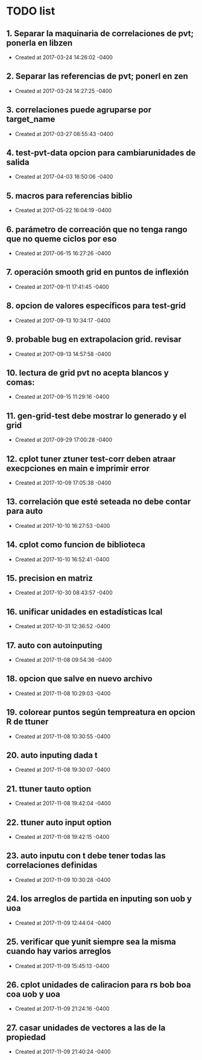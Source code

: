 # TODO list
## 1. Separar la maquinaria de correlaciones de pvt; ponerla en libzen
- Created at   2017-03-24 14:26:02 -0400

## 2. Separar las referencias de pvt; ponerl en zen
- Created at   2017-03-24 14:27:25 -0400

## 3. correlaciones puede agruparse por target_name
- Created at   2017-03-27 08:55:43 -0400

## 4. test-pvt-data opcion para cambiarunidades de salida
- Created at   2017-04-03 16:50:06 -0400

## 5. macros para referencias biblio
- Created at   2017-05-22 16:04:19 -0400

## 6. parámetro de correación que no tenga rango que no queme ciclos por eso
- Created at   2017-06-15 16:27:26 -0400

## 7. operación smooth grid en puntos de inflexión
- Created at   2017-09-11 17:41:45 -0400

## 8. opcion de valores específicos para test-grid
- Created at   2017-09-13 10:34:17 -0400

## 9. probable bug en extrapolacion grid. revisar
- Created at   2017-09-13 14:57:58 -0400

## 10. lectura de grid pvt no acepta blancos y comas:
- Created at   2017-09-15 11:29:16 -0400

## 11. gen-grid-test debe mostrar lo generado y el grid
- Created at   2017-09-29 17:00:28 -0400

## 12. cplot tuner ztuner test-corr deben atraar execpciones en main  e imprimir error
- Created at   2017-10-09 17:05:38 -0400

## 13. correlación que esté seteada no debe contar para auto
- Created at   2017-10-10 16:27:53 -0400

## 14. cplot como funcion de biblioteca
- Created at   2017-10-10 16:52:41 -0400

## 15. precision en matriz
- Created at   2017-10-30 08:43:57 -0400

## 16. unificar unidades en estadísticas lcal
- Created at   2017-10-31 12:36:52 -0400

## 17. auto con autoinputing
- Created at   2017-11-08 09:54:36 -0400

## 18. opcion que salve en nuevo archivo
- Created at   2017-11-08 10:29:03 -0400

## 19. colorear puntos según tempreatura en opcion R de ttuner
- Created at   2017-11-08 10:30:55 -0400

## 20. auto inputing dada t
- Created at   2017-11-08 19:30:07 -0400

## 21. ttuner tauto option
- Created at   2017-11-08 19:42:04 -0400

## 22. ttuner auto input option
- Created at   2017-11-08 19:42:15 -0400

## 23. auto inputu con t debe tener todas las correlaciones definidas
- Created at   2017-11-09 10:30:28 -0400

## 24. los arreglos de partida en inputing son uob y uoa
- Created at   2017-11-09 12:44:04 -0400

## 25. verificar que yunit siempre sea la misma cuando hay varios arreglos
- Created at   2017-11-09 15:45:13 -0400

## 26. cplot unidades de caliracion para rs bob boa coa uob y uoa
- Created at   2017-11-09 21:24:16 -0400

## 27. casar unidades de vectores a las de la propiedad
- Created at   2017-11-09 21:40:24 -0400

